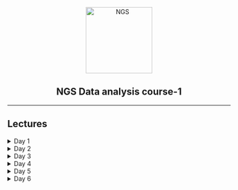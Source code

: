<p align="center">
  <a href="http://bioinfo.edu.eg/">
    <img src="https://www.fiosgenomics.com/wp-content/uploads/2017/02/ngs-icon-opt.png" alt="NGS" width="150" height="150">
  </a>
  <h2 align="center">NGS Data analysis course-1</h2>

</p>

<hr>

## Lectures

<details>
<summary>Day 1</summary>
<br>
<ol>
<li><b>Part 1</b> | Next generation sequencing Techniques <a href="https://canvas.instructure.com">[Canvas]</a></li>
<li><b>Part 2</b> | BASH <a href="./Day-1/bash/">[Lectures]</a></li>
</ol>

</details>

<details>
<summary>Day 2</summary>
<br>
<ol>
<li><b>Part 1</b> | Seqencing file formats </a></li>
<li><b>Part 2</b> | <a href="./Day-2/FASTQC_tutorial.md">FASTQC</a></li>
<li><b>Part 3</b> | <a href="./Day-2/Trimmomatic_tutorial.md">Error trimming</a></li>
<li><b>Part 4</b> | <a href="./Day-2/Fastq_exploration.md">Fastq exploration</a> and <a href="./Day-2/seqkit_examples.md">seqkit_examples</a> </li>
</ol>

</details>


<details>
<summary>Day 3</summary>
<br>
<ol>
<li><b>Part 1</b> | Sequence Alignment <a href="https://canvas.instructure.com">[Canvas]</a></li>
<li><b>Part 2</b> | <a href="./Day-3/seq_alignment.md">Tutorial of Sequence Alignment</a></li>
<li><b>Part 3</b> | <a href="./Day-3/git-tutorial.md">Git</a></li>
</ol>

</details>


<details>
<summary>Day 4</summary>
<br>
<ol>
<li><b>Part 1</b> | Algorithms for de novo assembly <a href="https://canvas.instructure.com">[Canvas]</a></li>
<li><b>Part 2</b> | <a href="./Day-4/trinity.md">Tutorial of de novo assembly</a></li>
<li><b>Part 3</b> | <a href="./Day-4/trinity_assessement.md">Assembly Quality Assessment</a></li>
<li><b>Part 4</b> | <a href="./Day-5/functional-annotation.md">functional annotation of Transcriptome assemply</a></li>
</ol>
</details>

<details>
<summary>Day 5</summary>
<br>
<ol>
<li><b>Part 1</b> | Reference based assembly <a href="https://canvas.instructure.com">[Canvas]</a></li>
<li><b>Part 2</b> | <a href="./Day-4/hisat_stringtie.md">Tutorial of Reference based assembly</a></li>
<li><b>Part 3</b> | <a href="./Day-5/gtf-compare.md">Compare Transcriptome assemplies</a></li>
</ol>
</details>

<details>
<summary>Day 6</summary>
<br>
<ol>
<li><b>Part 1</b> | <a href="./Day-6/dif_exp.md">Differential expression</a></li>
<li><b>Part 2</b> | <a href="https://github.com/mr-eyes/ngs1_project/blob/master/DESCRIPTION.md">Assignment</a></li>
</ol>
</details>

